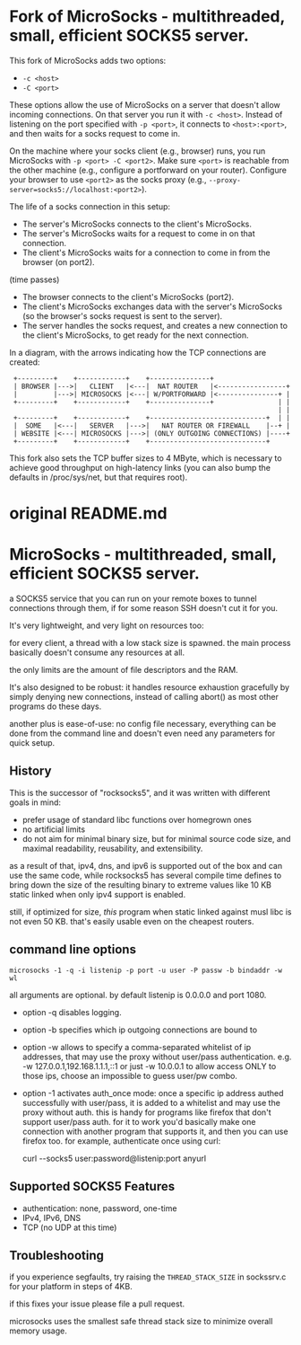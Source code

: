 Fork of MicroSocks - multithreaded, small, efficient SOCKS5 server.
===================================================================
This fork of MicroSocks adds two options:
- `-c <host>`
- `-C <port>`

These options allow the use of MicroSocks on a server that doesn't allow
incoming connections. On that server you run it with `-c <host>`. Instead of
listening on the port specified with `-p <port>`, it connects to
`<host>:<port>`, and then waits for a socks request to come in.

On the machine where your socks client (e.g., browser) runs, you run
MicroSocks with `-p <port> -C <port2>`. Make sure `<port>` is reachable from
the other machine (e.g., configure a portforward on your router). Configure
your browser to use `<port2>` as the socks proxy (e.g.,
`--proxy-server=socks5://localhost:<port2>`).

The life of a socks connection in this setup:
- The server's MicroSocks connects to the client's MicroSocks.
- The server's MicroSocks waits for a request to come in on that connection.
- The client's MicroSocks waits for a connection to come in from the browser
  (on port2).

(time passes)

- The browser connects to the client's MicroSocks (port2).
- The client's MicroSocks exchanges data with the server's MicroSocks (so
  the browser's socks request is sent to the server).
- The server handles the socks request, and creates a new connection to the
  client's MicroSocks, to get ready for the next connection.

In a diagram, with the arrows indicating how the TCP connections are created:
```
 +---------+    +------------+    +---------------+
 | BROWSER |--->|   CLIENT   |<---|  NAT ROUTER   |<-----------------+
 |         |--->| MICROSOCKS |<---| W/PORTFORWARD |<---------------+ |
 +---------+    +------------+    +---------------+                | |
                                                                   | |
 +---------+    +------------+    +-----------------------------+  | |
 |  SOME   |<---|   SERVER   |--->|   NAT ROUTER OR FIREWALL    |--+ |
 | WEBSITE |<---| MICROSOCKS |--->| (ONLY OUTGOING CONNECTIONS) |----+
 +---------+    +------------+    +-----------------------------+
```

This fork also sets the TCP buffer sizes to 4 MByte, which is necessary to
achieve good throughput on high-latency links (you can also bump the defaults in
/proc/sys/net, but that requires root).



original README.md
==================


MicroSocks - multithreaded, small, efficient SOCKS5 server.
===========================================================

a SOCKS5 service that you can run on your remote boxes to tunnel connections
through them, if for some reason SSH doesn't cut it for you.

It's very lightweight, and very light on resources too:

for every client, a thread with a low stack size is spawned.
the main process basically doesn't consume any resources at all.

the only limits are the amount of file descriptors and the RAM.

It's also designed to be robust: it handles resource exhaustion
gracefully by simply denying new connections, instead of calling abort()
as most other programs do these days.

another plus is ease-of-use: no config file necessary, everything can be
done from the command line and doesn't even need any parameters for quick
setup.

History
-------

This is the successor of "rocksocks5", and it was written with
different goals in mind:

- prefer usage of standard libc functions over homegrown ones
- no artificial limits
- do not aim for minimal binary size, but for minimal source code size,
  and maximal readability, reusability, and extensibility.

as a result of that, ipv4, dns, and ipv6 is supported out of the box
and can use the same code, while rocksocks5 has several compile time
defines to bring down the size of the resulting binary to extreme values
like 10 KB static linked when only ipv4 support is enabled.

still, if optimized for size, *this* program when static linked against musl
libc is not even 50 KB. that's easily usable even on the cheapest routers.

command line options
--------------------

    microsocks -1 -q -i listenip -p port -u user -P passw -b bindaddr -w wl

all arguments are optional.
by default listenip is 0.0.0.0 and port 1080.

- option -q disables logging.
- option -b specifies which ip outgoing connections are bound to
- option -w allows to specify a comma-separated whitelist of ip addresses,
that may use the proxy without user/pass authentication.
e.g. -w 127.0.0.1,192.168.1.1.1,::1 or just -w 10.0.0.1
to allow access ONLY to those ips, choose an impossible to guess user/pw combo.
- option -1 activates auth_once mode: once a specific ip address
authed successfully with user/pass, it is added to a whitelist
and may use the proxy without auth.
this is handy for programs like firefox that don't support
user/pass auth. for it to work you'd basically make one connection
with another program that supports it, and then you can use firefox too.
for example, authenticate once using curl:

    curl --socks5 user:password@listenip:port anyurl


Supported SOCKS5 Features
-------------------------
- authentication: none, password, one-time
- IPv4, IPv6, DNS
- TCP (no UDP at this time)

Troubleshooting
---------------

if you experience segfaults, try raising the `THREAD_STACK_SIZE` in sockssrv.c
for your platform in steps of 4KB.

if this fixes your issue please file a pull request.

microsocks uses the smallest safe thread stack size to minimize overall memory
usage.
